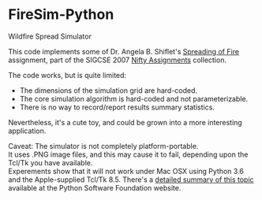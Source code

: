 # FireSim-Python
Wildfire Spread Simulator

This code implements some of Dr. Angela B. Shiflet's [Spreading of Fire](http://nifty.stanford.edu/2007/shiflet-fire/) assignment, part of the SIGCSE 2007 [Nifty Assignments](http://nifty.stanford.edu/) collection.

The code works, but is quite limited:
* The dimensions of the simulation grid are hard-coded.
* The core simulation algorithm is hard-coded and not parameterizable.
* There is no way to record/report results summary statistics.

Nevertheless, it's a cute toy, and could be grown into a more interesting application.

Caveat:
The simulator is not completely platform-portable.  
It uses .PNG image files, and this may cause it to fail, depending upon the Tcl/Tk you have available.  
Experements show that it will not work under Mac OSX using Python 3.6 and the Apple-supplied Tcl/Tk 8.5.
There's a [detailed summary of this topic](https://www.python.org/download/mac/tcltk/) available at the Python Software Foundation website.
